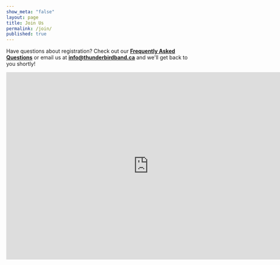 ```yaml
---
show_meta: "false"
layout: page
title: Join Us
permalink: /join/
published: true
---
```

Have questions about registration? Check out our __[Frequently Asked Questions](faqs/)__ or email us at __<info@thunderbirdband.ca>__ and we'll get back to you shortly!

<iframe src="https://docs.google.com/forms/d/e/1FAIpQLSdGTHXBm3kj3aGpXfYYzoCi_yDp5Hr3AD6ghV4eNktUsdReFQ/viewform?embedded=true" width="760" height="500" frameborder="0" marginheight="0" marginwidth="0">Loading...</iframe>
